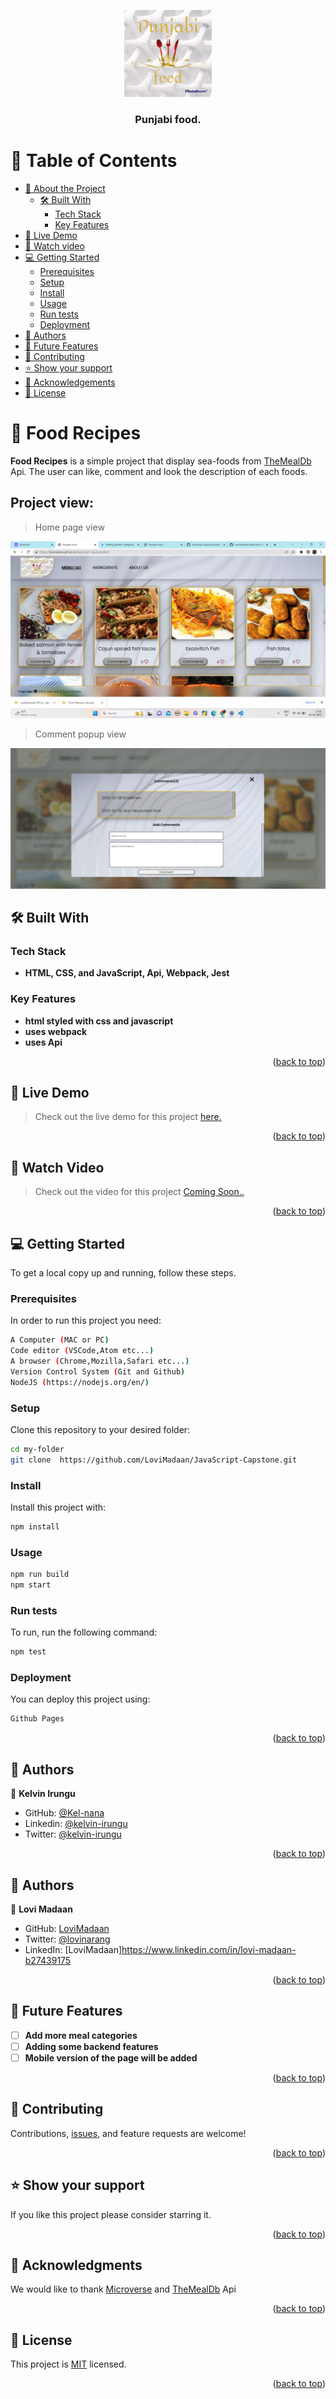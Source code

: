 <a name="readme-top"></a>

<div align="center">
  
  <img src="./src/Assets/punjabiLogo-PhotoRoom.png" alt="logo" width="140"  height="auto" />
  <br/>

  <h3><b>Punjabi food.</b></h3>

</div>

# 📗 Table of Contents

- [📖 About the Project](#about-project)
  - [🛠 Built With](#built-with)
    - [Tech Stack](#tech-stack)
    - [Key Features](#key-features)
- [🚀 Live Demo](#live-demo)
- [🔭 Watch video](#watch-video)
- [💻 Getting Started](#getting-started)
  - [Prerequisites](#prerequisites)
  - [Setup](#setup)
  - [Install](#install)
  - [Usage](#usage)
  - [Run tests](#run-tests)
  - [Deployment](#triangular_flag_on_post-deployment)
- [👥 Authors](#authors)
- [🔭 Future Features](#future-features)
- [🤝 Contributing](#contributing)
- [⭐️ Show your support](#support)
- [🙏 Acknowledgements](#acknowledgements)
- [📝 License](#license)

# 📖 Food Recipes <a name="about-project"></a>

**Food Recipes** is a simple project that display sea-foods from [TheMealDb](https://www.themealdb.com/api.php) Api. The user can like, comment and look the description of each foods.

## Project view:
> Home page view

![homepage](homepage.png)

> Comment popup view

![comment](popup.png)

## 🛠 Built With <a name="built-with"></a>

### Tech Stack <a name="tech-stack"></a>

- **HTML, CSS, and JavaScript, Api, Webpack, Jest**

### Key Features <a name="key-features"></a>

- **html styled with css and javascript**
- **uses webpack**
- **uses Api**

<p align="right">(<a href="#readme-top">back to top</a>)</p>

## 🚀 Live Demo <a name="live-demo"> </a>

> Check out the live demo for this project [here.](https://lovimadaan.github.io/JavaScript-Capstone/dist/)

<p align="right">(<a href="#readme-top">back to top</a>)</p>


## 🔭 Watch Video <a name="watch-video"> </a>

> Check out the video for this project [Coming Soon..]()

<p align="right">(<a href="#readme-top">back to top</a>)</p>


## 💻 Getting Started <a name="getting-started"></a>

To get a local copy up and running, follow these steps.


### Prerequisites

In order to run this project you need:
```sh
A Computer (MAC or PC)
Code editor (VSCode,Atom etc...)
A browser (Chrome,Mozilla,Safari etc...)
Version Control System (Git and Github)
NodeJS (https://nodejs.org/en/)
```
### Setup

Clone this repository to your desired folder:
```sh
cd my-folder
git clone  https://github.com/LoviMadaan/JavaScript-Capstone.git
```
### Install

Install this project with:

```sh
npm install
```

### Usage
```sh
npm run build
npm start
```


### Run tests

To run, run the following command:
```sh
npm test
```
### Deployment

You can deploy this project using:
```sh
Github Pages
```

<p align="right">(<a href="#readme-top">back to top</a>)</p>

<!-- AUTHORS -->
## 👥 Authors <a name="authors"></a>

👤 **Kelvin Irungu**

- GitHub: [@Kel-nana](https://github.com/Kel-nana)
- Linkedin: [@kelvin-irungu](https://www.linkedin.com/in/kelvin-irungu-838923249/)
- Twitter: [@kelvin-irungu](https://twitter.com/home)

<p align="right">(<a href="#readme-top">back to top</a>)</p>

## 👥 Authors <a name="Lovi MAdaan"></a>

👤 **Lovi Madaan**

- GitHub: [LoviMadaan](https://github.com/LoviMadaan)
- Twitter: [@lovinarang](https://twitter.com/lovinarang)
- LinkedIn: [LoviMadaan]https://www.linkedin.com/in/lovi-madaan-b27439175

<p align="right">(<a href="#readme-top">back to top</a>)</p>

## 🔭 Future Features <a name="future-features"></a>

- [ ] **Add more meal categories**
- [ ] **Adding some backend features**
- [ ] **Mobile version of the page will be added**

<p align="right">(<a href="#readme-top">back to top</a>)</p>

## 🤝 Contributing <a name="contributing"></a>

Contributions, [issues](https://github.com/fuadmoin/Food-Recipes/issues), and feature requests are welcome!

<p align="right">(<a href="#readme-top">back to top</a>)</p>

## ⭐️ Show your support <a name="support"></a>

If you like this project please consider starring it.

<p align="right">(<a href="#readme-top">back to top</a>)</p>

## 🙏 Acknowledgments <a name="acknowledgements"></a>

We would like to thank [Microverse](www.microverse.com) and [TheMealDb](https://www.themealdb.com/api.php) Api


<p align="right">(<a href="#readme-top">back to top</a>)</p>

## 📝 License <a name="license"></a>

This project is [MIT](https://github.com/LoviMadaan/JavaScript-Capstone/blob/main/LICENSE) licensed.

<p align="right">(<a href="#readme-top">back to top</a>)</p>
